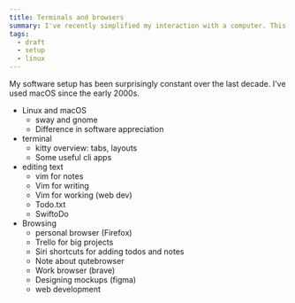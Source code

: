 ```yaml
---
title: Terminals and browsers
summary: I've recently simplified my interaction with a computer. This is a quick overview of what I'm using these days.
tags:
  - draft
  - setup
  - linux
---
```


My software setup has been surprisingly constant over the last decade. I've used macOS since the early 2000s.

- Linux and macOS
  - sway and gnome
  - Difference in software appreciation
- terminal
  - kitty overview: tabs, layouts
  - Some useful cli apps
- editing text
  - vim for notes
  - Vim for writing
  - Vim for working (web dev)
  - Todo.txt
  - SwiftoDo
- Browsing
  - personal browser (Firefox)
  - Trello for big projects
  - Siri shortcuts for adding todos and notes
  - Note about qutebrowser
  - Work browser (brave)
  - Designing mockups (figma)
  - web development
